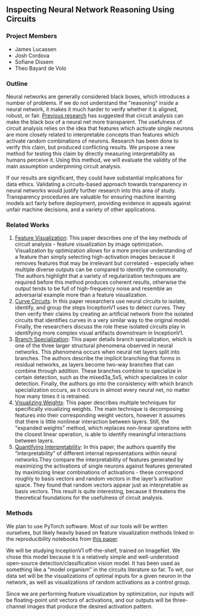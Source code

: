 ## Inspecting Neural Network Reasoning Using Circuits

### Project Members
- James Lucassen
- Josh Cordova
- Sofiane Dissem
- Theo Bayard de Volo

### Outline
Neural networks are generally considered black boxes, which introduces a number of problems. If we do not understand the "reasoning" inside a neural network, it makes it much harder to verify whether it is aligned, robust, or fair. [Previous research](https://distill.pub/2020/circuits/) has suggested that circuit analysis can make the black box of a neural net more transparent. The usefulness of circuit analysis relies on the idea that features which activate single neurons are more closely related to interpretable concepts than features which activate random combinations of neurons. Research has been done to verify this claim, but produced conflicting results. We propose a new method for testing this claim by directly measuring interpretability as humans perceive it. Using this method, we will evaluate the validity of the main assumption underpinning circuit analysis.

If our results are significant, they could have substantial implications for data ethics. Validating a circuits-based approach towards transparency in neural networks would justify further research into this area of study. Transparency procedures are valuable for ensuring machine learning models act fairly before deployment, providing evidence in appeals against unfair machine decisions, and a variety of other applications.

### Related Works
1. [Feature Visualization](https://distill.pub/2017/feature-visualization/): This paper describes one of the key methods of circuit analysis - feature visualization by image optimization. Visualization by optimization allows for a more precise understanding of a feature than simply selecting high-activation images because it removes features that may be irrelevant but correlated - especially when multiple diverse outputs can be compared to identify the commonality. The authors highlight that a variety of regularization techniques are required before this method produces coherent results, otherwise the output tends to be full of high-frequency noise and resemble an adversarial example more than a feature visualization.
2. [Curve Circuits](https://distill.pub/2020/circuits/curve-circuits/): In this paper researchers use neural circuits to isolate, identify, and group the steps InceptionV1 uses to detect curves. They then verify their claims by creating an artificial network from the isolated circuits that identifies curves in a very similar way to the original model. Finally, the researchers discuss the role these isolated circuits play in identifying more complex visual artifacts downstream in InceptionV1.
3. [Branch Specialization](https://distill.pub/2020/circuits/branch-specialization/): This paper details branch specialization, which is one of the three larger structural phenomena observed in neural networks. This phenomena occurs when neural net layers split into branches. The authors describe the implicit branching that forms in residual networks, as layers become two-way branches that can combine through addition. These branches combine to specialize in certain detection, such as the mixed3a_5x5, which specializes in color detection. Finally, the authors go into the consistency with which branch specialization occurs, as it occurs in almost every neural net, no matter how many times it is retrained.
4. [Visualizing Weights](https://distill.pub/2020/circuits/visualizing-weights/): This paper describes multiple techniques for specifically visualizing weights.
The main technique is decomposing features into their corresponding weight vectors, however it assumes that there is little nonlinear interaction between layers. Still, the "expanded weights" method, which replaces non-linear operations with the closest linear operation, is able to identify meaningful interactions between layers.
5. [Quantifying Interpretability](https://arxiv.org/abs/1704.05796): In this paper, the authors quantify the “interpretability” of different internal representations within neural networks.They compare the interpretability of features generated by maximizing the activations of single neurons against features generated by maximizing linear combinations of activations - these correspond roughly to basis vectors and random vectors in the layer’s activation space. They found that random vectors appear just as interpretable as basis vectors. This result is quite interesting, because it threatens the theoretical foundations for the usefulness of circuit analysis. 

### Methods
We plan to use PyTorch software. Most of our tools will be written ourselves, but likely heavily based on feature visualization methods linked in the reproducibility notebooks from [this paper](https://distill.pub/2017/feature-visualization/).

We will be studying InceptionV1 off-the-shelf, trained on ImageNet. We chose this model because it is a relatively simple and well-understood open-source detection/classification vision model. It has been used as something like a "model organism" in the circuits literature so far. To wit, our data set will be the visualizations of optimal inputs for a given neuron in the network, as well as visualizations of random activations as a control group.

Since we are performing feature visualization by optimization, our inputs will be floating-point unit vectors of activations, and our outputs will be three-channel images that produce the desired activation pattern.
